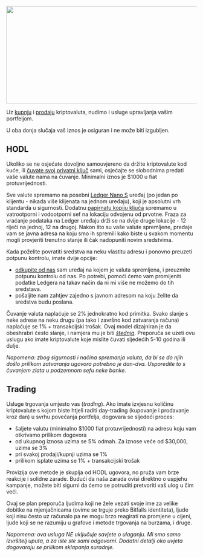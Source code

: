 <p style="text-align: center"><img style="margin: auto" src="http://homestead.app/wp-content/uploads/2017/10/Business-Graph-Meeting.jpg" alt="" width="586" height="258" class="size-full wp-image-584" /></p>

Uz [kupnju][sell] i [prodaju][buy] kriptovaluta, nudimo i usluge upravljanja vašim portfeljom.

U oba donja slučaja vaš iznos je osiguran i ne može biti izgubljen.

## HODL

Ukoliko se ne osjećate dovoljno samouvjereno da držite kriptovalute kod kuće, ili [čuvate svoj privatni ključ][paranoid] sami, osjećajte se slobodnima predati vaše valute nama na čuvanje. Minimalni iznos je $1000 u fiat protuvrijednosti.

Sve valute spremamo na posebni [Ledger Nano S][ledger] uređaj (po jedan po klijentu - nikada više klijenata na jednom uređaju), koji je apsolutni vrh standarda u sigurnosti. Dodatnu [papirnatu kopiju ključa][paper] spremamo u vatrootporni i vodootporni sef na lokaciju odvojenu od prvotne. Fraza za vraćanje podataka na Ledger uređaju drži se na dvije druge lokacije - 12 riječi na jednoj, 12 na drugoj. Nakon što su vaše valute spremljene, predaje vam se javna adresa na koju smo ih spremili kako biste u svakom momentu mogli provjeriti trenutno stanje ili čak nadopuniti novim sredstvima.

Kada poželite povratiti sredstva na neku vlastitu adresu i ponovno preuzeti potpunu kontrolu, imate dvije opcije:

- [odkupite od nas][ledgershop] sam uređaj na kojem je valuta spremljena, i preuzmite potpunu kontrolu od nas. Po potrebi, pomoći ćemo vam promijeniti podatke Ledgera na takav način da ni mi više ne možemo do tih sredstava.
- pošaljite nam zahtjev zajedno s javnom adresom na koju želite da sredstva budu poslana.

Čuvanje valuta naplaćuje se 2% jednokratno kod primitka. Svako slanje s neke adrese na neku drugu (pa tako i završno kod zatvaranja računa) naplaćuje se 1% + transakcijski trošak. Ovaj model dizajniran je da obeshrabri često slanje, i namjera mu je biti [_štednja_][hodl]. Preporuča se uzeti ovu uslugu ako imate kriptovalute koje mislite čuvati sljedećih 5-10 godina ili dulje.

_Napomena: zbog sigurnosti i načina spremanja valuta, da bi se do njih došlo prilikom zatvaranja ugovora potrebno je dan-dva. Usporedite to s čuvanjem zlata u podzemnom sefu neke banke._

## Trading

Usluge trgovanja umjesto vas (_trading_). Ako imate izvjesnu količinu kriptovalute s kojom biste htjeli raditi day-trading (kupovanje i prodavanje kroz dan) u svrhu povećanja portfelja, dogovara se sljedeći proces:

- šaljete valutu (minimalno $1000 fiat protuvrijednosti) na adresu koju vam otkrivamo prilikom dogovora
- od ukupnog iznosa uzima se 5% odmah. Za iznose veće od $30,000, uzima se 3%
- pri svakoj prodaji/kupnji uzima se 1%
- prilikom isplate uzima se 1% + transakcijski trošak

Provizija ove metode je skuplja od HODL ugovora, no pruža vam brze reakcije i solidne zarade. Budući da naša zarada ovisi direktno o uspjehu kampanje, možete biti sigurni da ćemo se potruditi pretvoriti vaš ulog u čim veći.

Ovaj se plan preporuča ljudima koji ne žele vezati svoje ime za velike dobitke na mjenjačnicama (ovime se trguje preko Bitfalls identiteta), ljude koji nisu često uz računalo pa ne mogu brzo reagirati na promjene u cijeni, ljude koji se ne razumiju u grafove i metode trgovanja na burzama, i druge.

_Napomena: ova usluga NE uključuje savjete o ulaganju. Mi smo samo izvršitelj uputa, a za iste ste sami odgovorni. Dodatni detalji oko uvjeta dogovaraju se prilikom sklapanja suradnje._

[paranoid]: /hr/2017/09/08/best-ways-protect-cryptocurrency-wallet/
[ledger]: /hr/2017/09/08/hardware-wallets-like-ledger-nano-s-work/
[buy]: /hr/how-to-buy-cryptocurrency/
[sell]: /hr/sell-cryptocurrency/
[paper]: /hr/2017/09/08/best-ways-protect-cryptocurrency-wallet/
[ledgershop]: /hr/shop/ledger-nano-s-bitfalls-3/
[hodl]: /hr/glossary/#hodl